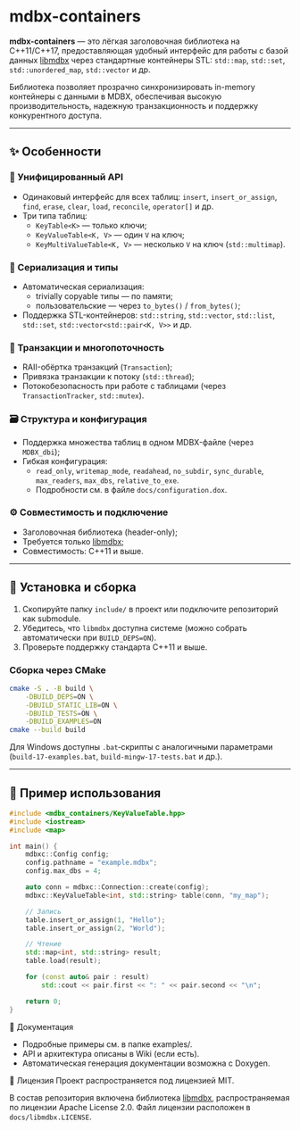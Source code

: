 # mdbx-containers

**mdbx-containers** — это лёгкая заголовочная библиотека на C++11/C++17, предоставляющая удобный интерфейс для работы с базой данных [libmdbx](https://github.com/erthink/libmdbx) через стандартные контейнеры STL: `std::map`, `std::set`, `std::unordered_map`, `std::vector` и др.

Библиотека позволяет прозрачно синхронизировать in-memory контейнеры с данными в MDBX, обеспечивая высокую производительность, надежную транзакционность и поддержку конкурентного доступа.

---

## ✨ Особенности

### 🧩 Унифицированный API
- Одинаковый интерфейс для всех таблиц: `insert`, `insert_or_assign`, `find`, `erase`, `clear`, `load`, `reconcile`, `operator[]` и др.
- Три типа таблиц:
  - `KeyTable<K>` — только ключи;
  - `KeyValueTable<K, V>` — один `V` на ключ;
  - `KeyMultiValueTable<K, V>` — несколько `V` на ключ (`std::multimap`).

### 🔄 Сериализация и типы
- Автоматическая сериализация:
  - trivially copyable типы — по памяти;
  - пользовательские — через `to_bytes()` / `from_bytes()`;
- Поддержка STL-контейнеров: `std::string`, `std::vector`, `std::list`, `std::set`, `std::vector<std::pair<K, V>>` и др.

### 🧵 Транзакции и многопоточность
- RAII-обёртка транзакций (`Transaction`);
- Привязка транзакции к потоку (`std::thread`);
- Потокобезопасность при работе с таблицами (через `TransactionTracker`, `std::mutex`).

### 🗃️ Структура и конфигурация
- Поддержка множества таблиц в одном MDBX-файле (через `MDBX_dbi`);
- Гибкая конфигурация:
  - `read_only`, `writemap_mode`, `readahead`, `no_subdir`, `sync_durable`,
    `max_readers`, `max_dbs`, `relative_to_exe`.
  - Подробности см. в файле `docs/configuration.dox`.

### ⚙️ Совместимость и подключение
- Заголовочная библиотека (header-only);
- Требуется только [libmdbx](https://github.com/erthink/libmdbx);
- Совместимость: C++11 и выше.

---

## 🔧 Установка и сборка

1. Скопируйте папку `include/` в проект или подключите репозиторий как submodule.
2. Убедитесь, что `libmdbx` доступна системе (можно собрать автоматически при `BUILD_DEPS=ON`).
3. Проверьте поддержку стандарта C++11 и выше.

### Сборка через CMake

```bash
cmake -S . -B build \
    -DBUILD_DEPS=ON \
    -DBUILD_STATIC_LIB=ON \
    -DBUILD_TESTS=ON \
    -DBUILD_EXAMPLES=ON
cmake --build build
```


Для Windows доступны `.bat`‑скрипты с аналогичными параметрами (`build-17-examples.bat`, `build-mingw-17-tests.bat` и др.).

---

## 🚀 Пример использования

```cpp
#include <mdbx_containers/KeyValueTable.hpp>
#include <iostream>
#include <map>

int main() {
    mdbxc::Config config;
    config.pathname = "example.mdbx";
    config.max_dbs = 4;

    auto conn = mdbxc::Connection::create(config);
    mdbxc::KeyValueTable<int, std::string> table(conn, "my_map");

    // Запись
    table.insert_or_assign(1, "Hello");
    table.insert_or_assign(2, "World");

    // Чтение
    std::map<int, std::string> result;
    table.load(result);

    for (const auto& pair : result)
        std::cout << pair.first << ": " << pair.second << "\n";

    return 0;
}
```

📘 Документация
- Подробные примеры см. в папке examples/.
- API и архитектура описаны в Wiki (если есть).
- Автоматическая генерация документации возможна с Doxygen.

🪪 Лицензия
Проект распространяется под лицензией MIT.

В состав репозитория включена библиотека [libmdbx](https://github.com/erthink/libmdbx), распространяемая по лицензии Apache License 2.0. Файл лицензии расположен в `docs/libmdbx.LICENSE`.
